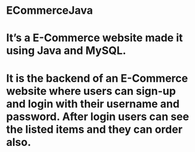 # ECommerceJava
# It’s a E-Commerce website made it using Java and MySQL.
# It is the backend of an E-Commerce website where users can sign-up and login with their username and password. After login users can see the listed items and they can order also. 
